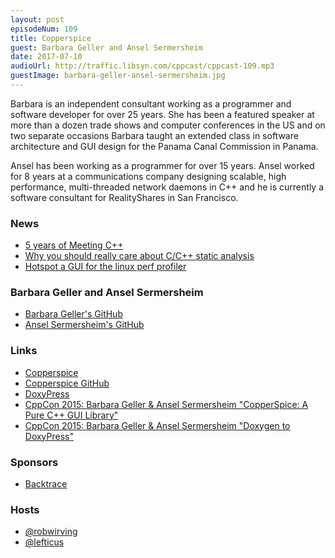 ```yaml
---
layout: post
episodeNum: 109
title: Copperspice
guest: Barbara Geller and Ansel Sermersheim
date: 2017-07-10
audioUrl: http://traffic.libsyn.com/cppcast/cppcast-109.mp3
guestImage: barbara-geller-ansel-sermersheim.jpg
---
```


Barbara is an independent consultant working as a programmer and software developer for over 25 years. She has been a featured speaker at more than a dozen trade shows and computer conferences in the US and on two separate occasions Barbara taught an extended class in software architecture and GUI design for the Panama Canal Commission in Panama.

Ansel has been working as a programmer for over 15 years. Ansel worked for 8 years at a communications company designing scalable, high performance, multi-threaded network daemons in C++ and he is currently a software consultant for RealityShares in San Francisco.

### News ###

 - [5 years of Meeting C++](http://meetingcpp.com/index.php/br/items/id-5-years-of-meeting-c.html)
 - [Why you should really care about C/C++ static analysis](https://medium.com/@issamvb/why-you-should-really-care-about-c-c-static-analysis-db13f4463b2d)
 - [Hotspot a GUI for the linux perf profiler](https://www.kdab.com/hotspot-gui-linux-perf-profiler/)

### Barbara Geller and Ansel Sermersheim ###

 - [Barbara Geller's GitHub](https://github.com/bgeller)
 - [Ansel Sermersheim's GitHub](https://github.com/agserm)

### Links ###

 - [Copperspice](http://www.copperspice.com/)
 - [Copperspice GitHub](https://github.com/copperspice/copperspice)
 - [DoxyPress](http://www.copperspice.com/documentation-doxypress.html)
 - [CppCon 2015: Barbara Geller & Ansel Sermersheim "CopperSpice: A Pure C++ GUI Library"](https://www.youtube.com/watch?v=LIiwBNvTllk)
 - [CppCon 2015: Barbara Geller & Ansel Sermersheim "Doxygen to DoxyPress"](https://www.youtube.com/watch?v=hQphBQMwk7s)

### Sponsors ###

- [Backtrace](https://www.backtrace.io/cppcast)

### Hosts ###

- [@robwirving](https://twitter.com/robwirving)
- [@lefticus](https://twitter.com/lefticus)
